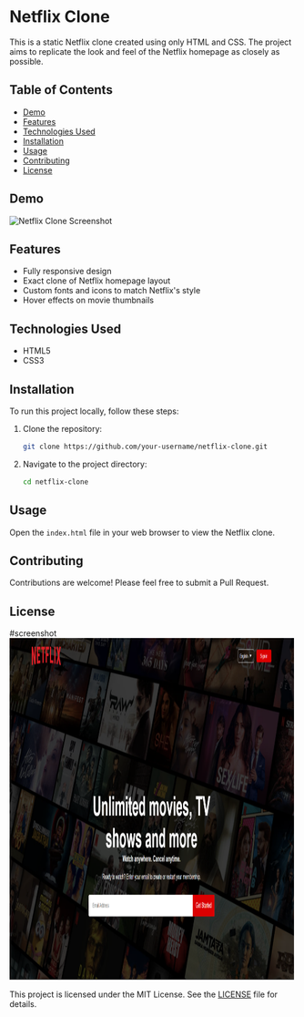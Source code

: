 # Netflix Clone

This is a static Netflix clone created using only HTML and CSS. The project aims to replicate the look and feel of the Netflix homepage as closely as possible.

## Table of Contents

- [Demo](#demo)
- [Features](#features)
- [Technologies Used](#technologies-used)
- [Installation](#installation)
- [Usage](#usage)
- [Contributing](#contributing)
- [License](#license)

## Demo

![Netflix Clone Screenshot](path/to/screenshot.png)

## Features

- Fully responsive design
- Exact clone of Netflix homepage layout
- Custom fonts and icons to match Netflix's style
- Hover effects on movie thumbnails

## Technologies Used

- HTML5
- CSS3

## Installation

To run this project locally, follow these steps:

1. Clone the repository:
    ```bash
    git clone https://github.com/your-username/netflix-clone.git
    ```
2. Navigate to the project directory:
    ```bash
    cd netflix-clone
    ```

## Usage

Open the `index.html` file in your web browser to view the Netflix clone.

## Contributing

Contributions are welcome! Please feel free to submit a Pull Request.

## License

#screenshot
<img src="ss.png" alt="screenshot" width="500" height="600">

This project is licensed under the MIT License. See the [LICENSE](LICENSE) file for details.
